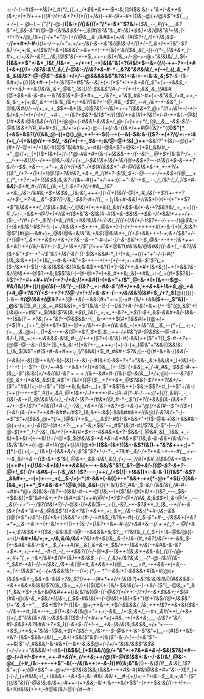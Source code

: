 +:-*(_-(_--#(*_$--+!&)+!_#(*(_((_+_/+$&+&++-_$+:&;(@($&:&_(-+"&*+*_/_-&++&(&+;+)+?(_+++(_((#-)(+-&+?+)(*(_()+/&)(-+#_-(#+_-#+(()&;-@(_+/_@_#$"+$(__$_)+/+)-@-)-($"(*(-_@-)__()&:+_(/()&(((+"(*+_-$+"$?&__/+)_$&_--_#((+___&?&"+!_$&-&"_#(@-@-(&!&*&$&!+-_$(#_($?&"&:_#-(&)+$&)+:&)_@&"&!+!&;(_-_+!+?_/+/_@_)&*+_((-(+*+"()-(+((@&__&-/&#&_+(+*_/&-(#_($?+!_/(++)&;&$_--/__(++#+!-#-__)()+-_/--+/+"+:+/_+-/&(-&-+&"&(_@(&-)+/()+$(-$?_&+)+*+?&"_-$?&)-/+;+;&_+/($&?(+&+_)_&&&(-_+_&_+_++!-+_+(&(_+:&(($&_&!_-((-/(*-_((&*&+_)-#+_+;+/&)--&?(__/&;(@$"&(-*-+_$_++-+;&(+/&_+/-@-+-@+"&!&)&/_/_$(__-((&&++$"+:&*_)&!_/(&-+__+/+-+!_-+)&)&"&(+?(#&!+$--&$-$(_(/_(-_++-_$?+$-(+#(+&+_((/_/+_-/$?&:&!(_&/_(-@&:-/(/&?+&-#-*-_&?&"&#&!&/_+(-+!_((_&_+?&_&(&)$?-@-@$"-$&&-*+(+/-*-@_&&&&&$"&?&!+:&:+-+:&:&_&;$?__-_&-(*&-&#+)+*(/_)((&+_#_-+(+!+(&?$?+#$"&_--&)+(+:(*$"+:++&+&((_$"+(+_-+&_&$_-+!++&)-*+&()&(&_&+_@&"_(&:()((-$&&$"(#-/-+(*+!+;&&_&_((#&#(@+$&+&-&_-#+--*&?&$(&+$-$+#+__-_/&?+_+"&$_#&:-#+*(+_-&"&$_/+#_++;-&_&-_+(+;&/_&+-+!&:&_(&+;-*&?()&?+:-@_#&_-$$?_--#_/&+-+-&&"_)-@&/&#()(--/(+_+_+_$_$+-&*(&_)(($?&!(--/&)+*+-+"($&&+?_@+"(#+/&!+-(-+!-&(*&;-(+!+(-(+/__+#-__--(&?+$&?-*&!_)$"+!()($(/++&(_#_)+?&!(+_/-#-++&_(-_-@&!(/_#+&&:_@&/&_&(+!(/_((_+!_@_@+(-#&*&!-*&/&$+/_@-(+)+++*(_(@__&__-&$-$((-@&(&&+?(#_#+#+$(*__&/+:+*(-++_)-@--(+(/_-&-((&*_/_++#_@((&?+"((__()$"(*(+&$+&$?(/((&&_@-((+()()_@_++!-+-$((--+(--&(-$&:&-(($?-_+(+?_/(/+:-*+:&(+*(*_/-*(+&(_@((+-+$()_-&((*(-+-_$&-+;&/_@-@+!&)_)++__+&&?$?$"+(&/_--@()+"(#+?_/-@+!+/+)&(-#(@$"&)&#&:_+-#&)-@&+$?_+_@&:+)+$(_&&(#_-+"_@(/+;_(+)($+(&+(_+)(-(*___@-#_&+#_$+$(&-/+*(&&&-+-/(-_-&!-__@+$+)&:&?-/+_-__/-*--&!()(--(++-@&/-/&/+(+:_/-$&!(&+(&(+!&/(@_+&$+?---#(&()+$-&-++?&/(--$&_+&---_+*-+_&(/+!(+&"-/+$(#(&&$+"-#-@()&)&*&-+_+-+?(+(($"_/+?-+()+(+!(@($+?&#&?_+&+_#_/(#+?-$($_$+:-@---*+-_/++&$+!(@___+(_(*_-+?+;+)+(((&$&;&;&?_-_/(__&___+-#((+"+/-++:((-_+"-_&!-*+$__--_/_/&!-/_/_)($+*_#-__&&)-__$+#_#-/((&(_(&;+!_(-$+?+)()+#&__)$?++&;_/&:-/&#&;+$+!&$&__)&;&:_+++-)(-((+((&((-@(+_#_(&(-+$?_(+-_++?+/+$-_+?-&__&"-$$?()-/&_-$&?-#+/_/($_--)_)($&_+#_-_&&)+/_/&$+!-)(+-(+"+*$?_+$"&)&&+*+!_(($(&_+_$&;-/_@&!+!+;++&((_&#(*&$_-&(+-&-+?_$&#&/_+_++)((-#_/+;-_-&&+-@()+)+/(&+!($_+&"&-&!&(_#-#(&+&-$&!&-+$&:-)(*_&&!+_+++(+-($-_-*(#+(-*-_&?(-(*&_(#&;+#&!&)&/+:(-&!_)(((+()&(+/-#$?+--/-+_+-/(@_$&;+(+!&*&!&!-#$?+!_(-(+*-/_#&_(*&++$++-+_@&*+)-)-/+!-*+++++#(*-&-)+)(_&:&?-@$"(#(@-*-*&#+)+*_@&*(@&+&/&"&;_+&$(@&!&*+_((+$_+&&+++!-*+;&+($&"+/-(+!(@+"_&+:++&$+/+&+)+?&-_-&-+"-#-(+:-)_/-&-$&!+:-$_@&-+-++-)&+++-&+&(-++(/&/-*&?+-_)-$_)+!&*+/$"(/+++"&*_@&?(#&!&*&/_@&#&)((-&_$+(_--$&?(/&(&+&"+$+-+"-/$"&!_)+)&(-&(-(_(*-$(&+&&#-*_)+!+&_-+((/+"+"-/-)-#(*(/&_&:&++(+)+)&/_--#-&-*&"+$-++--*+!_+_-(+($-$+;+:+#&-$"$?(_+*($-/&*+)-$(_(_--&:&(&$&-&!(#&;&:&$++&?()+?-(_&(++;&*_#+(&+&;((+_+(+&&?&-&/(@&+_+-@$?-*&;&$$"&/-)-@-@+?+)+&_#+*&;_&(-+#&_+:-(_+(#+$$?&)-#$?+?+#__++_#+#(*(____-+?-)_+&;_)(*+&_#((-(+&+"+/$"_@-&-*(+(&+--$_@-#&/_)&/(#+((/(@(_($(--)&"(-_-((&?-_+:-#&-$"(#+)++&;++&+_&+!&_+$_@_+&(+#_@+?&?((+$-++?+?(@-/+!+!(+&-&+-(--+/&/&_&!((&#+$_/+?_$(__@((((((-(-&+-_#__(@(&&*(@&?__++(@-+&(_-+&&:(#+"+:+((-+#-(&/++&&__($+--_$"&)(-_@__&"&(($_#_(_&_+_#&)&&(*_+$"(&_/&*-*((-(--(/&?+#-)+&(+&_+:(/+-$"(@_&$"+!(/_&_@+-+#&"+*_$(#&!$?&(&;+$()_)&(-_+;+_+-&?+_+$()-$+_&$-&&#+&(*-(&&-+-(&&_($?-*$?&;(++"&?_--@&$&&--(__&-*-++$(#+?_&&#(_+((@+_(+(_+$(#+_(++"_@+*&?+$(+-@+_+/&!-+-$-+((&:&&_-(++(&"(&__&_--(*+(__+;+;(+___&_@+)-_()+&---*-&(@-*&?_$+$_$__+*+-(*+#&"(#-@&$&--@-#+-&)-)_)&_+:+-+:&&&$-_&!_$_#-_((+++)$?+_(-&"&(-#(-&&(*+*+($"+?((_$-#-_+?_+_-(@_@-@--&:-_()&!+_($_+&_&:+!(*&?+-__+++;-(+)-)-)+_(@&"+"&&(((&&!&:(_(&_$(&$"+#($+#-_&_+#+$+:_/_-(/$"&&&)+$_#_#&#+:$?&;()--()(#+&+&-/(*&&(*-_(+&&(+-_&)(@++&/(-&)-(&)(-+-&)-/-#(&+:(*-*&$+?+"+"&&-_&:+&&/&*_)+)&)+(-(+-+!-)--$?+-((+/+-_#&--+&&+!+)(*&:_)&*__(+-(($-(+&&;_+_(-#_#&_-$&$-#-+-(&;_-$"(*&:&:(*+/+&((&)-&$?+-+!($&+-&_#+#-((_&(-@-_&(&__)+/+;_@(-----&?$?(@_&+-(*&!&_&$($_#$"+:(&(_+((@($__+?++&*_@$?&&(-$?+*+?(&+/+($"+"_#&)(*+;-#-/$"+"(@-+&;&;&#-__)+;$"+$$?&++(-$&;+$$?+#_(-+$"+/_&_-_)(*+*+((--+-+$"_#()+_&#_@+(&*-/-)+++*-#+:(#-#(*-#-(--+:((+)(/(_&#(-_-_-((&!-&-+()_@(&&!&/+)_-(*&(-(&?-*(#&*(@_#-*-_$"_(_(+?((_+&&_$(&-(&&+?+/+:-$+)$?+"+)&(()+#-/_--)&;_+&*+(&:-*&?+$-+&_-)+"_@(/+&(#--$"+!($+)(+&!-(&-(*+?++&#-_&#_#+/_#$?_(&;&*+:&$(-&&&#_#&*+!(&_@_)(-&?&(+"-)-+$"$"+/($&&_@+*(/+_(@&:(++&__-__&$?-#_$(-&*&&+"+!($-@&:_+_)&:+&&#&:-@(+-/+;+*-)-&(@-((#+:+?-__++"-*&;+$&"-+_#$"_(&_(#-#(/$?&_(-$"-)_--/(-___@-$(*+"_)-/-)&:_(&/+?(*+#(#+$+:-_-#&#&*_&+?-$&&-(_@&#_&(__)&&_+_-&)+$+&(-(+-+&!(/+/-@+$_$_@&/&$-*&+&:-&+#&+$"()&;&-&-&&+(&:&/-+(&_/&"&(+*+*((-@-#+!_#(@(+(*(*(#_/(@__+)-)($&-(&+!((&--&$?(&()_-+"&?&_+++;(*+"(*(*__(-()($+(_/-_+;($&+(/-)&&_+&/+;$"$"$?+!-/-*-_+?&#-_&/-/+?+*&:-*-+-#(__++---&_&(-+&--(($-_&+_-$"&(_@&+-_&&-#&!_&((_(+;-+_/(#(*&#_(($&(_)&++!&+-(__(++#+)+*()()&:-&+)&)_++_+&&*&(+--+-$&/$"$?(_$?-@+_&!-((@-*$?-&+?-@+!_$(*-(_/+:&#&_-$($--(-_$_/&!-)$?----_)_++/_/+$(/(-+!&&((+:-&-&-)(/(&$"-&$?_&&#+-_--(+)+---_+(__$-/+)-*__(#__-&&+(-&(()+-+"&&+_-++_(*-@+"+$(/-)(&&-(&&_+;(++*_$_+&&-&+"(@&;_)(&_&&)__-(_)(_+:&!(/$?_#&-_$-*&/-(_&&_(&(_(#-#-*+#_#+*_@+;&)&)&-_(&?+-(_(&&!-#_-++-@()&;-_-)+($"&!-@(*&!+-()&?_---_$&-+$&:&!(+$"&*_#+&+;+?+(&#+!&"(++#(@(_+)+?$?-@+/(#&_&;&$_$+)_&-@(*__--_&(/-++"---/$?(#&!+?_/-*_/-@&-(/+&_&($--_+()_-&?_-+-$?_$+*_)_(&_--+)(+-&(&+(+&+"&*-&_@&$$"((+&+?&(-*&*+_+:_&+;_(&--#&;(*+#-)&;-&&((@(*$"+/$"(-($(_+&+((&_&&"+:(#-)_-+#&$_/&?&*-#(-(/_$_-$"+#-_-/&$&+(+&?+*+__&-+&:_++(+-&/+++!()++(&-/_+()&?+_+&_+-#-((/+&_#+&--_$(/++(_+?-@($+&_(+*+;$?&$&++!($&;-&&:&$_-(@--_+&&&*&+&;$?__+?&!(&_/_(_$+(+:_&_-_@&/_@((-+-)(/-*__&#+)&/+;+_-/&;&/&/&__&+?&)+#+$(/&;_&-(+)&-(#_+&?(/&(+-+-&&_$-(+_-&_#&_-&&:_/-&+__$_/+-+#(#__&(_&+&-*_$&/++-)&&+/&!-+&#&-&-&?+$+:+;+;-++!__-#-#_-(_--+$&?_((/-/-@+$--(&++((&;&*+&&-&(_((/(-(@-+_#+"(_+_-&+/&#+$(#+(_&_)++&/&$_-(--_(_&)+/&?&;&__-(*-@-/&!(((&-*_$&#-+&)-((-+_($&/_/&*-&(@+#_&+&&++)(@__++__+#_-++&&-*(+&;--+_(+-(&&$"+*(--*_(+/&&&!&!+--$(/+;(*_/-*$"--_&&:+(-&&*&&+#(&+#(@(_+(&$&*&+-_&&+&-&(&+?&_$?(/++--(#+*++(/+!&(&?_)+_&?&:&/&!_&()(#_&&&&:-+&++&&*&_(&&)$?((&_($_+__+)_)+(($(@(+-)&/+$&!_&(/+-_)-+&/-($"(_-@&_+"_&(*_&&;+$+;+&+&_@&#++_+(/&;&?&((@_-((-@&?(*(++:-)$?+)+$-&+$&&+;+$(#(#&_-@(*&-&_+$&/+(()&-_(_$&*-#&(&(+_-(-@(&_(+(&(+$+"(@+?&$_/(@+)&$&"(/+"&_&-+"___$&_+!$?+?-/()&-_@+;+*&-+;+$_/-$&&&/_)&_+++!$?+*_&+&(_($&--/(&+-+#_)&*--+__$()+:&!-&_(&*_@+"+++;-&&__)+:_$_&+/_--#+_&#(++!_/+&+((+(_$"_((&(&+/&:-/&$&:&(($_$-)-(+#+:+*+(+#&_-*(+&+&;___-(/$?+"&/-#_)-$&$+_&?&#&:+?+$_)((-&+$-(_(+!-+__+&-(&/&(&;_$&$&_+(+"+----+&$_/+*&;+"&(&-(@&;+$(+($&!-+_/&:+--$-@&++:&:-*$"&"+)__--(#($++&$-*&?-(&$+$&&+/&!(__-_&+!+$&*(_$"&$-_+)&($"-&-/-(+-(+&"$"-++*&)$"-/_#&&&/-&-#&+(--&+-&;&$_@+(-(+/+"&!&)&$$"&$&(+/_-_/+++"&_&&&!+!-#&__-()&$&(_(+$(&&/(@_/+"&"+:+?&+&+&-(-_$&($?&)+#--_@-(+#+!-$+++_++-#+&((+_(/+*&;++(@(#-@($(&_$+:&--/-&(/&/_@&:-@(__(+#_/&:-++-++$"-&(--/&/&++:_+-&-)(_(#((&;&"&__(()+-&_($(#__&:&)_($?&"+;(-+;(@+$&"-+-@+/+-$?&_(&(&&;(&&&+-++_#_&-#(#&!_@&&+#+"&:-_-)$?_)+(-/-/_(+#&!&;+!_+(&&&+-+&+$+;&:-#&(-&&!+__#-(+/_)+;+?+!&:-$__&;+;&"-($"(((/&"&)((-@&!&;&/&_+;-#++-(+_+&&;_-&!+:&+-*&(+$$"-(+++$&:_&(/_(-++!+--&+!(#&!&(+++;-#_@&(&)-@(-(#-_-#_:_:

